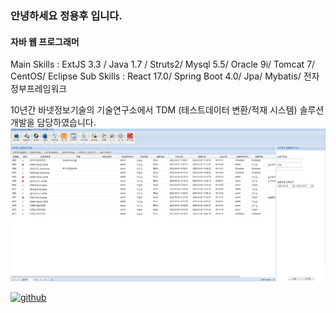 ### 안녕하세요 정용후 입니다.
#### 자바 웹 프로그래머

Main Skills : ExtJS 3.3 / Java 1.7 / Struts2/ Mysql 5.5/ Oracle 9i/ Tomcat 7/ CentOS/ Eclipse
Sub Skills : React 17.0/ Spring Boot 4.0/ Jpa/ Mybatis/ 전자정부프레임워크 

10년간 바넷정보기술의 기술연구소에서 TDM (테스트데이터 변환/적재 시스템) 솔루션 개발을 담당하였습니다.
<img src='https://github.com/junsun0708/junsun0708/blob/main/%ED%99%94%EB%A9%B4%20%EC%BA%A1%EC%B3%90576.png'>

[<img src='https://cdn.jsdelivr.net/npm/simple-icons@3.0.1/icons/github.svg' alt='github' height='40'>](https://github.com/junsun0708)  

